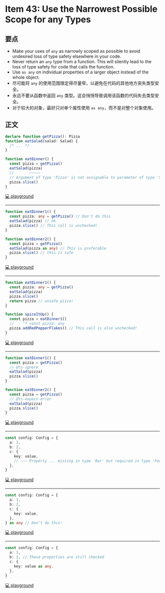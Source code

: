 # Item 43: Use the Narrowest Possible Scope for any Types

## 要点

- Make your uses of `any` as narrowly scoped as possible to avoid undesired loss of type safety elsewhere in your code.
- Never return an `any` type from a function. This will silently lead to the loss of type safety for code that calls the function.
- Use `as any` on individual properties of a larger object instead of the whole object.
- 尽可能将 `any` 的使用范围限定得尽量窄，以避免在代码的其他地方丧失类型安全。
- 永远不要从函数中返回 `any` 类型。这会悄悄导致调用该函数的代码失去类型安全。
- 对于较大的对象，最好只对单个属性使用 `as any`，而不是对整个对象使用。

## 正文

```ts
declare function getPizza(): Pizza
function eatSalad(salad: Salad) {
  /* ... */
}

function eatDinner() {
  const pizza = getPizza()
  eatSalad(pizza)
  //       ~~~~~
  // Argument of type 'Pizza' is not assignable to parameter of type 'Salad'
  pizza.slice()
}
```

[💻 playground](https://www.typescriptlang.org/play/?ts=5.4.5#code/JYOwLgpgTgZghgYwgAgArAF4bsg3ssAewAdjQBzALmQGcwoKBuWgG2CQAoBKagN0OAATZAF8AUKEixEKAMpwWcYfjABPYhGp0GIcs3GCICRVBQwAriARhghEMnIQw6LHG7UX2RmItWbd5Ag4MHlFQQ4aBSVqUKUuPGQAegAqZAA6DORkxNExH0trW3sgsAARUBBobjwxZGQEOzpkMldkAF4HJ083Lm86ktjwluxe2qScusnkAD9Z2bHEnIBBKHJzAFsIcGRCGAJ1FABybsPkYBpkEEIwZDgaGmByEDgAIxYUIma4KDhNqR29moNMhDoNDmNhnA0jQ2JxRuIgA)

---

```ts
function eatDinner1() {
  const pizza: any = getPizza() // Don't do this
  eatSalad(pizza) // ok
  pizza.slice() // This call is unchecked!
}

function eatDinner2() {
  const pizza = getPizza()
  eatSalad(pizza as any) // This is preferable
  pizza.slice() // this is safe
}
```

[💻 playground](https://www.typescriptlang.org/play/?ts=5.4.5#code/JYOwLgpgTgZghgYwgAgArAF4bsg3ssAewAdjQBzALmQGcwoKBuWgG2CQAoBKagN0OAATZAF8AUKEixEKAMpwWcYfjABPYhGp0GIcs3GCICRVBQwAriARhghEMnIQw6LHG7UX2RmItWbd5Ag4MHlFQQ4aBSVqUKUuPGQAegAqZAA6DORkxNEfS2tbeyCwABFQEGgARm48MWRkBDs6ZDJXajgQVWQAXgcnTzcuZiSckrsAcjBkQUICAAtgGjrA4Njw1uwh+sScwgBrZY24NJo2Ti2R5AAVBZoGhRZkReR8uaM9iEEAQjFxPL9CitSuVoAAmGq4ZaNEDNI49PrOTDYbjeerFNYcOFwO4dVQXHbXW5PO7EUwwaBwABGLAghyRx1O7AgKO2OTAROekXJvzEQA)

---

```ts
function eatDinner1() {
  const pizza: any = getPizza()
  eatSalad(pizza)
  pizza.slice()
  return pizza // unsafe pizza!
}

function spiceItUp() {
  const pizza = eatDinner1()
  //    ^? const pizza: any
  pizza.addRedPepperFlakes() // This call is also unchecked!
}
```

[💻 playground](https://www.typescriptlang.org/play/?ts=5.4.5#code/JYOwLgpgTgZghgYwgAgArAF4bsg3ssAewAdjQBzALmQGcwoKBuWgG2CQAoBKagN0OAATZAF8AUKEixEKAMpwWcYfjABPYhGp0GIcs3GCICRVBQwAriARhghEMnIQw6LHG7UX2RmItWbd5Ag4MHlFQQ4aBSVqUKUuPGQAegAqZAA6DORkxNEfS2tbeyCwABFQEGgARm48MWRkBDs6ZDJXajgQVWQAXgcnTzcub3ri2PDW7CG6lsxsNJo2Tin60zBzKHsJuGYknMtImBQtgEIxcTy-QtoyJABJMABVYhrcacaQZq2ewOCykAqoNVlrt6vUAHoAfgaTTAMzayA6qmmWzSSkEACUIIJUBBSNAAGKKADWEBo3B2iRyABUABbAGgNBQsZD0hEsGiEZD5GlGEmCU7iIA)

---

```ts
function eatDinner1() {
  const pizza = getPizza()
  // @ts-ignore
  eatSalad(pizza)
  pizza.slice()
}

function eatDinner2() {
  const pizza = getPizza()
  // @ts-expect-error
  eatSalad(pizza)
  pizza.slice()
}
```

[💻 playground](https://www.typescriptlang.org/play/?ts=5.4.5#code/JYOwLgpgTgZghgYwgAgArAF4bsg3ssAewAdjQBzALmQGcwoKBuWgG2CQAoBKagN0OAATZAF8AUKEixEKAMpwWcYfjABPYhGp0GIcs3GCICRVBQwAriARhghEMnIQw6LHG7UX2RmItWbd5Ag4MHlFQQ4aBSVqUKUuPGQAegAqZAA6DORkxNEfS2tbeyCwABFQEGgARm48MWRkBDs6ZDJXZABeBydPNy5vesScgAEwGgBaYHIQQlM6wODY8NbsPrnluDSaNk5V8Ty-QvnS8ugAJhrcOcaQZvWOrudMbG5+pOHRsYgADw1rT6goDM5sVFhx1qt6utNtsIC8xOIgA)

---

```ts
const config: Config = {
  a: 1,
  b: 2,
  c: {
    key: value,
    // ~~~ Property ... missing in type 'Bar' but required in type 'Foo'
  },
}
```

[💻 playground](https://www.typescriptlang.org/play/?ts=5.4.5#code/JYOwLgpgTgZghgYwgAgArAF4bsg3ssAewAdjQBzALmQGcwoKBuWgG2CQAoBKagN0OAATZAF8AUKEixEKAMpwWcYfjABPYhGp0GIcs3GCICRVBQwAriARhghEMnIQw6LHG7UX2RmItWbd5Ag4MHlFQQ4aBSVqUKUuPGQAegAqZAA6DORkxNEJcGh4JGQAMUJCBJgyrXomZErCAFknAAtCcJ5kfiFcyQKZZAAhOCgEgCNh6p09HvzpIoBhOxhgcjwxZGQ4ahBzAFtR6G8N0e29g6gj5ARqXHWN5ABrCFVqUsJLkW8DIxMUBDs6J0FOZNINht5-iBAZDllRkIsQLDkABeNYbLbIACMABo7idkAAmXEba5o+5PF5Algg9aJHIAP0ZaCgJGganSmV2wBoNAoyFABHUKAA5EMoMLkKNzGBkKYAI7mYCmYQCtQaZDCt7Cu7iT5iIA)

---

```ts
const config: Config = {
  a: 1,
  b: 2,
  c: {
    key: value,
  },
} as any // Don't do this!
```

[💻 playground](https://www.typescriptlang.org/play/?ts=5.4.5#code/JYOwLgpgTgZghgYwgAgArAF4bsg3ssAewAdjQBzALmQGcwoKBuWgG2CQAoBKagN0OAATZAF8AUKEixEKAMpwWcYfjABPYhGp0GIcs3GCICRVBQwAriARhghEMnIQw6LHG7UX2RmItWbd5Ag4MHlFQQ4aBSVqUKUuPGQAegAqZAA6DORkxNEJcGh4JGQAMUJCBJgyrXomZErCAFknAAtCcJ5kfiFcyQKZZAAhOCgEgCNh6p09HvzpIoBhOxhgcjwxZGQ4ahBzAFtR6G8N0e29g6gj5ARqXHWN5ABrCFVqUsJLkW8DIxMUBDs6J0FOZNINht5-iBAZDllRkIsQLDkABeNYbLbIACMABo7idkAAmXEba5o+5PF5Alggu7iESbGibECqZhJHIAETsAHIwMhBOUwM1gDQAIRiIA)

---

```ts
const config: Config = {
  a: 1,
  b: 2, // These properties are still checked
  c: {
    key: value as any,
  },
}
```

[💻 playground](https://www.typescriptlang.org/play/?ts=5.4.5#code/JYOwLgpgTgZghgYwgAgArAF4bsg3ssAewAdjQBzALmQGcwoKBuWgG2CQAoBKagN0OAATZAF8AUKEixEKAMpwWcYfjABPYhGp0GIcs3GCICRVBQwAriARhghEMnIQw6LHG7UX2RmItWbd5Ag4MHlFQQ4aBSVqUKUuPGQAegAqZAA6DORkxNEJcGh4JGQAMUJCBJgyrXomZErCAFknAAtCcJ5kfiFcyQKZZAAhOCgEgCNh6p09HvzpIoBhOxhgcjwxZGQ4ahBzAFtR6G8N0e29g6gj5ARqXHWN5ABrCFVqUsJLkW8DIxMUBDs6J0FOZNINht5-iBAZDllRkIsQLDkABeNYbLbIACMABo7idkAAmbEbRI5AAqzQgNBQxCgJGgNipm1MtBsLBYV0pCCegju1zR9yeLyBLBBmxomxAqju4k+YiAA)
